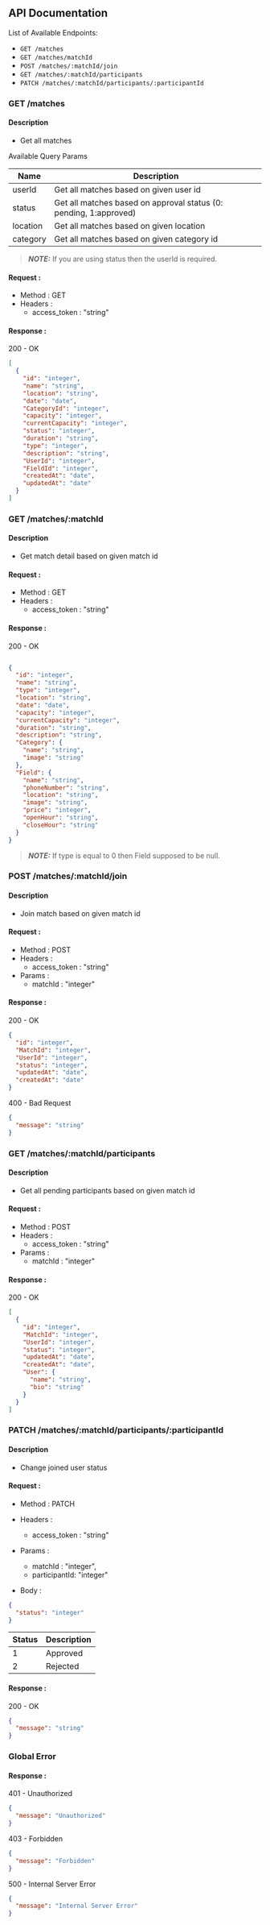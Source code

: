 ## API Documentation

List of Available Endpoints:

- `GET /matches`
- `GET /matches/matchId`
- `POST /matches/:matchId/join`
- `GET /matches/:matchId/participants`
- `PATCH /matches/:matchId/participants/:participantId`

### GET /matches

#### Description

- Get all matches

Available Query Params

| Name     | Description                                                       |
|----------|-------------------------------------------------------------------|
| userId   | Get all matches based on given user id                            |
| status   | Get all matches based on approval status (0: pending, 1:approved) |
| location | Get all matches based on given location                           |
| category | Get all matches based on given category id |

> **_NOTE:_**  If you are using status then the userId is required.

#### Request :

- Method : GET
- Headers :
    - access_token : "string"

#### Response :

200 - OK

```json
[
  {
    "id": "integer",
    "name": "string",
    "location": "string",
    "date": "date",
    "CategoryId": "integer",
    "capacity": "integer",
    "currentCapacity": "integer",
    "status": "integer",
    "duration": "string",
    "type": "integer",
    "description": "string",
    "UserId": "integer",
    "FieldId": "integer",
    "createdAt": "date",
    "updatedAt": "date"
  }
]
```

### GET /matches/:matchId

#### Description

- Get match detail based on given match id

#### Request :

- Method : GET
- Headers :
    - access_token : "string"

#### Response :

200 - OK

```json

{
  "id": "integer",
  "name": "string",
  "type": "integer",
  "location": "string",
  "date": "date",
  "capacity": "integer",
  "currentCapacity": "integer",
  "duration": "string",
  "description": "string",
  "Category": {
    "name": "string",
    "image": "string"
  },
  "Field": {
    "name": "string",
    "phoneNumber": "string",
    "location": "string",
    "image": "string",
    "price": "integer",
    "openHour": "string",
    "closeHour": "string"
  }
}
```

> **_NOTE:_**  If type is equal to 0 then Field supposed to be null.

### POST /matches/:matchId/join

#### Description

- Join match based on given match id

#### Request :

- Method : POST
- Headers :
    - access_token : "string"
- Params :
    - matchId : "integer"

#### Response :

200 - OK

```json
{
  "id": "integer",
  "MatchId": "integer",
  "UserId": "integer",
  "status": "integer",
  "updatedAt": "date",
  "createdAt": "date"
}
```

400 - Bad Request

```json
{
  "message": "string"
}
```

### GET /matches/:matchId/participants

#### Description

- Get all pending participants based on given match id

#### Request :

- Method : POST
- Headers :
    - access_token : "string"
- Params :
    - matchId : "integer"

#### Response :

200 - OK

```json
[
  {
    "id": "integer",
    "MatchId": "integer",
    "UserId": "integer",
    "status": "integer",
    "updatedAt": "date",
    "createdAt": "date",
    "User": {
      "name": "string",
      "bio": "string"
    }
  }
]
```

### PATCH /matches/:matchId/participants/:participantId

#### Description

- Change joined user status

#### Request :

- Method : PATCH
- Headers :
    - access_token : "string"
- Params :
    - matchId : "integer",
    - participantId: "integer"

- Body :

```json
{
  "status": "integer"
}
```

| Status | Description |
|--------|-------------|
| 1      | Approved    |
| 2      | Rejected    |

#### Response :

200 - OK

```json
{
  "message": "string"
}
```

### Global Error

#### Response :

401 - Unauthorized

```json
{
  "message": "Unauthorized"
}
```

403 - Forbidden

```json
{
  "message": "Forbidden"
}
```

500 - Internal Server Error

```json
{
  "message": "Internal Server Error"
}
```